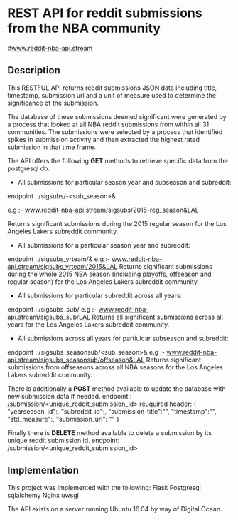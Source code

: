 # REST API for reddit submissions from the NBA community
#www.reddit-nba-api.stream

## Description

This RESTFUL API returns reddit submissions JSON data including title, timestamp, submission url and a unit of measure used to determine the significance of the submission. 

The database of these submissions deemed significant were generated by a process that looked at all NBA reddit submissions from within all 31 communities. The submissions were selected by a process that identified spikes in submission activity and then extracted the highest rated submission in that time frame.

The API offers the following __GET__ methods to retrieve specific data from the postgresql db.

* All submissions for particular season year and subseason and subreddit:

endpoint : /sigsubs/<year>-<sub_season>&<subreddit>

e.g :- www.reddit-nba-api.stream/sigsubs/2015-reg_season&LAL

Returns significant submissions during the 2015 regular season for the Los Angeles Lakers subreddit community.

* All submissions for a particular season year and subreddit:

endpoint : /sigsubs_yrteam/<year>&<subreddit>
e.g :- www.reddit-nba-api.stream/sigsubs_yrteam/2015&LAL
Returns significant submissions during the whole 2015 NBA season (including playoffs, offseason and regular season) for the Los Angeles Lakers subreddit community.

* All submissions for particular subreddit across all years:

endpoint : /sigsubs_sub/<subreddit>
e.g :- www.reddit-nba-api.stream/sigsubs_sub/LAL
Returns all significant submissions across all years for the Los Angeles Lakers subreddit community.

* All submissions across all years for partiulcar subseason and subreddit:

endpoint : /sigsubs_seasonsub/<sub_season>&<subreddit>
e.g :- www.reddit-nba-api.stream/sigsubs_seasonsub/offseason&LAL
Returns significant submissions from offseasons across all NBA seasons for the Los Angeles Lakers subreddit community.


There is additionally a __POST__ method available to update the database with new submission data if needed.
endpoint : /submission/<unique_reddit_submission_id>
reuquired header: {
	"yearseason_id":,
	"subreddit_id":,
	"submission_title":"",
	"timestamp":"",
	"std_measure":,
	"submission_url": ""
	}

	
Finally there is __DELETE__ method available to delete a submission by its unique reddit submission id.
endpoint: /submission/<unique_reddit_submission_id>


## Implementation

This project was implemented with the following:
Flask
Postgresql
sqlalchemy
Nginx
uwsgi

The API exists on a server running Ubuntu 16.04 by way of Digital Ocean.

